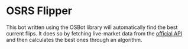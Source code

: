 # OSRS Flipper
This bot written using the OSBot library will automatically find the best current flips. It does so by fetching live-market data from the [official API](https://oldschool.runescape.wiki/w/RuneScape:Real-time_Prices) and then calculates the best ones through an algorithm.
